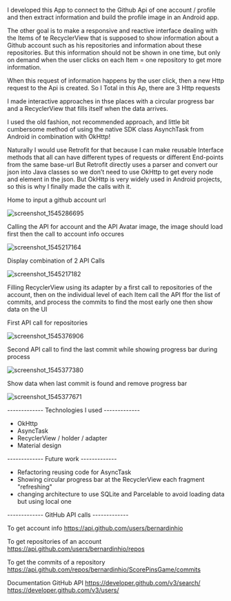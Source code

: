 I developed this App to connect to the Github Api of one account / profile and then extract information and build the profile image in an Android app.

The other goal is to make a responsive and reactive interface dealing with the Items of te RecyclerView that is supposed to show information about a Github account such as his repositories and information about these repositories. But this information should not be shown in one time, but only on demand when the user clicks on each Item = one repository to get more information.

When this request of information happens by the user click, then a new Http request to the Api is created. So I Total in this Ap, there are 3 Http requests 

I made interactive approaches in thse places with a circular progress bar and a RecyclerView that fills itself when the data arrives.

I used the old fashion, not recommended approach, and little bit cumbersome method of using the native SDK class AsynchTask from Android in combination with OkHttp!

Naturally I would use Retrofit for that because I can make reusable Interface methods that all can have different types of requests or different End-points from the same base-url But Retrofit directly uses a parser and convert our json into Java classes so we don’t need to use OkHttp to get every node and element in the json. But OkHttp is very widely used in Android projects, so this is why I finally made the calls with it.

Home to input a github account url

![screenshot_1545286695](https://user-images.githubusercontent.com/20923486/50267425-813cec80-0427-11e9-8591-b910c9da6737.png) 

Calling the API for account and the API Avatar image, the image should load first then the call to account info occures

![screenshot_1545217164](https://user-images.githubusercontent.com/20923486/50216346-d1637280-0385-11e9-9788-79f16bb77258.png) 

Display combination of 2 API Calls

![screenshot_1545217182](https://user-images.githubusercontent.com/20923486/50216384-e8a26000-0385-11e9-9191-6526b25f443e.png) 


Filling RecyclerView using its adapter by a first call to repositories of the account, then on the individual level of each Item call the API ffor the list of commits, and process the commits to find the most early one then show data on the UI

First API call for repositories

![screenshot_1545376906](https://user-images.githubusercontent.com/20923486/50329962-9eda8680-04f9-11e9-9c5f-6478533e577f.png) 

Second API call to find the last commit while showing progress bar during process

![screenshot_1545377380](https://user-images.githubusercontent.com/20923486/50330231-b9f9c600-04fa-11e9-9139-431b07111d43.png) 

Show data when last commit is found and remove progress bar

![screenshot_1545377671](https://user-images.githubusercontent.com/20923486/50330404-54f2a000-04fb-11e9-9b13-c557d71ed3cc.png) 


------------- Technologies I used -------------

- OkHttp
- AsyncTask
- RecyclerView / holder / adapter
- Material design


------------- Future work -------------

- Refactoring reusing code for AsyncTask
- Showing circular progress bar at the RecyclerView each fragment "refreshing"
- changing architecture to use SQLite and Parcelable to avoid loading data but using local one 


------------- GitHub API calls -------------

To get account info
https://api.github.com/users/bernardinhio 

To get repositories of an account
https://api.github.com/users/bernardinhio/repos 

To get the commits of a repository
https://api.github.com/repos/bernardinhio/ScorePinsGame/commits 

Documentation GitHub API
https://developer.github.com/v3/search/ 
https://developer.github.com/v3/users/ 

